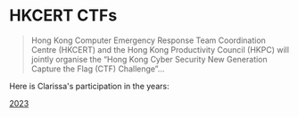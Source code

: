 # HKCERT CTFs

> Hong Kong Computer Emergency Response Team Coordination Centre (HKCERT) and the Hong Kong Productivity Council (HKPC) will jointly organise the “Hong Kong Cyber Security New Generation Capture the Flag (CTF) Challenge”...

Here is Clarissa's participation in the years:

[2023](/HKCERT_CTF/2023/README.md)
